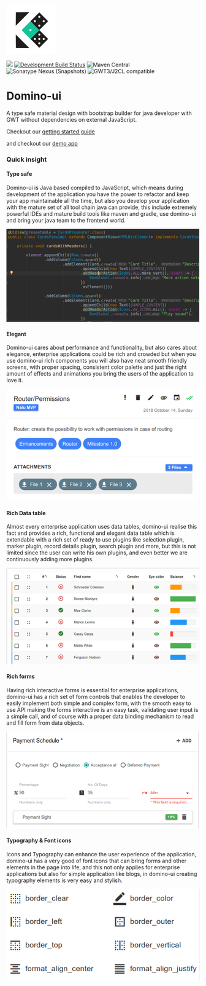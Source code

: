 ![logoimage](https://raw.githubusercontent.com/DominoKit/DominoKit.github.io/master/logo/128.png)

<a title="Gitter" href="https://gitter.im/DominoKit/domino"><img src="https://badges.gitter.im/Join%20Chat.svg"></a>
[![Development Build Status](https://github.com/DominoKit/domino-ui/actions/workflows/deploy.yaml/badge.svg?branch=development)](https://github.com/DominoKit/domino-ui/actions/workflows/deploy.yaml/badge.svg?branch=development)
![Maven Central](https://img.shields.io/badge/Release-1.0.0--RC1-green)
![Sonatype Nexus (Snapshots)](https://img.shields.io/badge/Snapshot-HEAD--SNAPSHOT-orange)
![GWT3/J2CL compatible](https://img.shields.io/badge/GWT3/J2CL-compatible-brightgreen.svg)

# Domino-ui
A type safe material design with bootstrap builder for java developer with GWT without dependencies on external JavaScript.

Checkout our  [getting started guide](https://github.com/DominoKit/domino-ui/wiki/Getting-started)

and checkout our [demo app](https://demo.dominokit.org/home)

### Quick insight

#### Type safe

Domino-ui is Java based compiled to JavaScript, which means during development of the application you have the power to refactor and keep your app maintainable all the time, but also you develop your application with the mature set of all tool chain java can provide, this include extremely powerful IDEs and mature build tools like maven and gradle, use domino-ui and bring your java team to the frontend world.

![Imgur](https://raw.githubusercontent.com/DominoKit/documents/master/domino-ui-slide-1.png)


#### Elegant

Domino-ui cares about performance and functionality, but also cares about elegance, enterprise applications could be rich and crowded but when you use domino-ui rich components you will also have neat smooth friendly screens, with proper spacing, consistent color palette and just the right amount of effects and animations you bring the users of the application to love it.

![Imgur](https://raw.githubusercontent.com/DominoKit/documents/master/domino-ui-slide-2.png)


#### Rich Data table

Almost every enterprise application uses data tables, domino-ui realise this fact and provides a rich, functional and elegant data table which is extendable with a rich set of ready to use plugins like selection plugin, marker plugin, record details plugin, search plugin and more, but this is not limited since the user can write his own plugins, and even better we are continuously adding more plugins.

![Imgur](https://raw.githubusercontent.com/DominoKit/documents/master/domino-ui-slide-3.png)

#### Rich forms

Having rich interactive forms is essential for enterprise applications, domino-ui has a rich set of form controls that enables the developer to easily implement both simple and complex form, with the smooth easy to use API making the forms interactive is an easy task, validating user input is a simple call, and of course with a proper data binding mechanism to read and fill form from data objects.

![Imgur](https://raw.githubusercontent.com/DominoKit/documents/master/domino-ui-slide-4.png)

#### Typography & Font icons

Icons and Typography can enhance the user experience of the application, domino-ui has a very good of font icons that can bring forms and other elements in the page into life, and this not only applies for enterprise applications but also for simple application like blogs, in domino-ui creating typography elements is very easy and stylish.

![Imgur](https://raw.githubusercontent.com/DominoKit/documents/master/domino-ui-slide-5.png)
